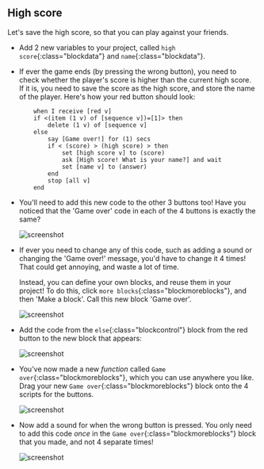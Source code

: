 ## High score

Let's save the high score, so that you can play against your friends.



+ Add 2 new variables to your project, called `high score`{:class="blockdata"} and `name`{:class="blockdata"}.

+ If ever the game ends (by pressing the wrong button), you need to check whether the player's score is higher than the current high score. If it is, you need to save the score as the high score, and store the name of the player. Here's how your red button should look:

	```blocks
		when I receive [red v]
		if <(item (1 v) of [sequence v])=[1]> then
			delete (1 v) of [sequence v]
		else
			say [Game over!] for (1) secs
			if < (score) > (high score) > then
				set [high score v] to (score)
				ask [High score! What is your name?] and wait
				set [name v] to (answer)
			end
			stop [all v]
		end
	```

+ You'll need to add this new code to the other 3 buttons too! Have you noticed that the 'Game over' code in each of the 4 buttons is exactly the same?

	![screenshot](images/colour-same.png)

+ If ever you need to change any of this code, such as adding a sound or changing the 'Game over!' message, you'd have to change it 4 times! That could get annoying, and waste a lot of time.

	Instead, you can define your own blocks, and reuse them in your project! To do this, click `more blocks`{:class="blockmoreblocks"}, and then 'Make a block'. Call this new block 'Game over'.

	![screenshot](images/colour-more.png)

+ Add the code from the `else`{:class="blockcontrol"} block from the red button to the new block that appears:

	![screenshot](images/colour-make-block.png)

+ You've now made a new _function_ called `Game over`{:class="blockmoreblocks"}, which you can use anywhere you like. Drag your new `Game over`{:class="blockmoreblocks"} block onto the 4 scripts for the buttons.

	![screenshot](images/colour-use-block.png)

+ Now add a sound for when the wrong button is pressed. You only need to add this code _once_ in the `Game over`{:class="blockmoreblocks"} block that you made, and not 4 separate times!

	![screenshot](images/colour-cough.png)

